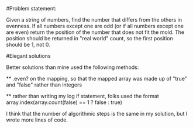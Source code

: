#Problem statement:

Given a string of numbers, find the number that differs from the others in evenness. If all numbers except one are odd (or if all numbers except one are even) return the position of the number that does not fit the mold. The position should be returned in "real world" count, so the first position should be 1, not 0.

#Elegant solutions

Better solutions than mine used the following methods:

** .even? on the mapping, so that the mapped array was made up of "true" and "false" rather than integers

** rather than writing my log if statement, folks used the format array.index(array.count(false) == 1 ? false : true)

I think that the number of algorithmic steps is the same in my solution, but I wrote more lines of code.
